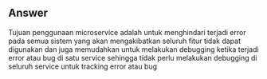 ## Answer 

Tujuan penggunaan microservice adalah untuk menghindari terjadi error pada semua sistem yang akan mengakibatkan seluruh fitur tidak dapat digunakan dan juga memudahkan untuk melakukan debugging ketika terjadi error atau bug di satu service sehingga tidak perlu melakukan debugging di seluruh service untuk tracking error atau bug
